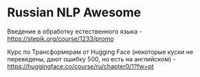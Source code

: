 # Russian NLP Awesome

Введение в обработку естественного языка - https://stepik.org/course/1233/promo

Курс по Трансформерам от Hugging Face (некоторые куски не переведены, дают ошибку 500, но есть на английском) - https://huggingface.co/course/ru/chapter0/1?fw=pt
